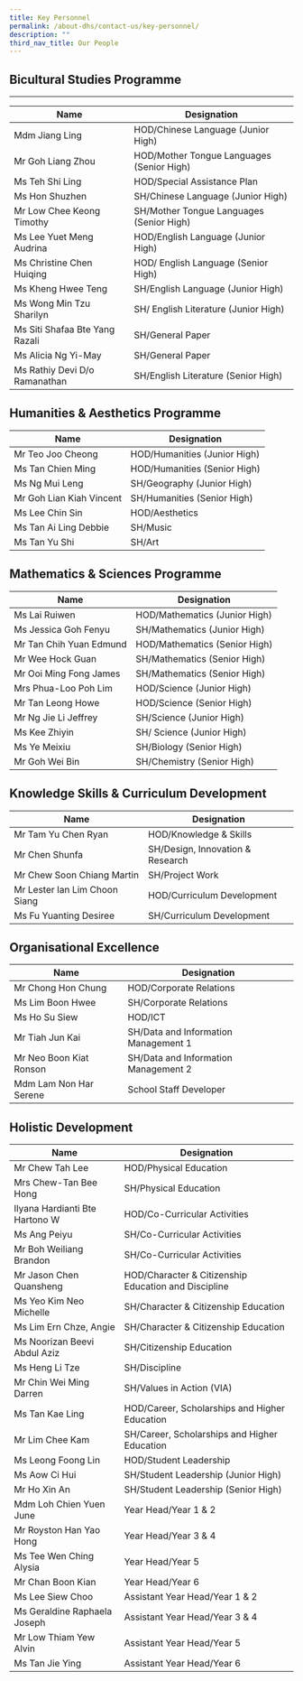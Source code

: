 ```yaml
---
title: Key Personnel
permalink: /about-dhs/contact-us/key-personnel/
description: ""
third_nav_title: Our People
---
```

## Bicultural Studies Programme
----------------------------

| Name | Designation |
| --- | --- |
| Mdm Jiang Ling | HOD/Chinese Language (Junior High) |
| Mr Goh Liang Zhou | HOD/Mother Tongue Languages (Senior High) |
| Ms Teh Shi Ling | HOD/Special Assistance Plan |
| Ms Hon Shuzhen | SH/Chinese Language (Junior High) |
| Mr Low Chee Keong Timothy | SH/Mother Tongue Languages (Senior High) |
| Ms Lee Yuet Meng Audrina | HOD/English Language (Junior High) |
| Ms Christine Chen Huiqing | HOD/ English Language (Senior High) |
| Ms Kheng Hwee Teng | SH/English Language (Junior High) |
| Ms Wong Min Tzu Sharilyn | SH/ English Literature (Junior High) |
| Ms Siti Shafaa Bte Yang Razali | SH/General Paper |
| Ms Alicia Ng Yi-May | SH/General Paper |
| Ms Rathiy Devi D/o Ramanathan | SH/English Literature (Senior High) |

## Humanities & Aesthetics Programme

| Name | Designation |
| --- | --- |
| Mr Teo Joo Cheong | HOD/Humanities (Junior High) |
| Ms Tan Chien Ming | HOD/Humanities (Senior High) |
| Ms Ng Mui Leng | SH/Geography (Junior High) |
| Mr Goh Lian Kiah Vincent | SH/Humanities (Senior High) |
| Ms Lee Chin Sin | HOD/Aesthetics |
| Ms Tan Ai Ling Debbie | SH/Music |
| Ms Tan Yu Shi | SH/Art |

## Mathematics & Sciences Programme

| Name | Designation |
| --- | --- |
| Ms Lai Ruiwen | HOD/Mathematics (Junior High) |
| Ms Jessica Goh Fenyu | SH/Mathematics (Junior High) |
| Mr Tan Chih Yuan Edmund | HOD/Mathematics (Senior High) |
| Mr Wee Hock Guan | SH/Mathematics (Senior High) |
| Mr Ooi Ming Fong James | SH/Mathematics (Senior High) |
| Mrs Phua-Loo Poh Lim | HOD/Science (Junior High) |
| Mr Tan Leong Howe | HOD/Science (Senior High) |
| Mr Ng Jie Li Jeffrey | SH/Science (Junior High) |
| Ms Kee Zhiyin | SH/ Science (Junior High) |
| Ms Ye Meixiu | SH/Biology (Senior High) |
| Mr Goh Wei Bin | SH/Chemistry (Senior High) |

## Knowledge Skills & Curriculum Development

| Name | Designation |
| --- | --- |
| Mr Tam Yu Chen Ryan | HOD/Knowledge & Skills |
| Mr Chen Shunfa | SH/Design, Innovation & Research |
| Mr Chew Soon Chiang Martin | SH/Project Work |
| Mr Lester Ian Lim Choon Siang | HOD/Curriculum Development |
| Ms Fu Yuanting Desiree | SH/Curriculum Development |


## Organisational Excellence

| Name | Designation |
| --- | --- |
| Mr Chong Hon Chung | HOD/Corporate Relations |
| Ms Lim Boon Hwee | SH/Corporate Relations |
| Ms Ho Su Siew | HOD/ICT |
| Mr Tiah Jun Kai | SH/Data and Information Management 1 |
| Mr Neo Boon Kiat Ronson | SH/Data and Information Management 2 |
| Mdm Lam Non Har Serene | School Staff Developer |


## Holistic Development

| Name | Designation |
| --- | --- |
| Mr Chew Tah Lee | HOD/Physical Education |
| Mrs Chew-Tan Bee Hong | SH/Physical Education |
| Ilyana Hardianti Bte Hartono W | HOD/Co-Curricular Activities |
| Ms Ang Peiyu | SH/Co-Curricular Activities |
| Mr Boh Weiliang Brandon | SH/Co-Curricular Activities |
| Mr Jason Chen Quansheng | HOD/Character & Citizenship Education and Discipline |
| Ms Yeo Kim Neo Michelle | SH/Character & Citizenship Education |
| Ms Lim Ern Chze, Angie | SH/Character & Citizenship Education |
| Ms Noorizan Beevi Abdul Aziz | SH/Citizenship Education |
| Ms Heng Li Tze | SH/Discipline |
| Mr Chin Wei Ming Darren | SH/Values in Action (VIA) |
| Ms Tan Kae Ling | HOD/Career, Scholarships and Higher Education |
| Mr Lim Chee Kam | SH/Career, Scholarships and Higher Education |
| Ms Leong Foong Lin | HOD/Student Leadership |
| Ms Aow Ci Hui | SH/Student Leadership (Junior High) |
| Mr Ho Xin An | SH/Student Leadership (Senior High) |
| Mdm Loh Chien Yuen June | Year Head/Year 1 & 2 |
| Mr Royston Han Yao Hong | Year Head/Year 3 & 4 |
| Ms Tee Wen Ching Alysia | Year Head/Year 5 |
| Mr Chan Boon Kian | Year Head/Year 6 |
| Ms Lee Siew Choo | Assistant Year Head/Year 1 & 2 |
| Ms Geraldine Raphaela Joseph | Assistant Year Head/Year 3 & 4 |
| Mr Low Thiam Yew Alvin | Assistant Year Head/Year 5 |
| Ms Tan Jie Ying | Assistant Year Head/Year 6 |
